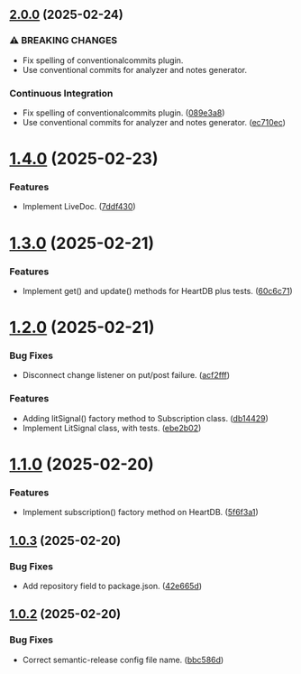 ## [2.0.0](https://github.com/jimbojw/heartdb/compare/v1.4.0...v2.0.0) (2025-02-24)

### ⚠ BREAKING CHANGES

* Fix spelling of conventionalcommits plugin.
* Use conventional commits for analyzer and notes generator.

### Continuous Integration

* Fix spelling of conventionalcommits plugin. ([089e3a8](https://github.com/jimbojw/heartdb/commit/089e3a81d0c19822cc14a75b58d439834da280e2))
* Use conventional commits for analyzer and notes generator. ([ec710ec](https://github.com/jimbojw/heartdb/commit/ec710ec76cf0665f7375cccd139caa1173863446))

# [1.4.0](https://github.com/jimbojw/heartdb/compare/v1.3.0...v1.4.0) (2025-02-23)


### Features

* Implement LiveDoc. ([7ddf430](https://github.com/jimbojw/heartdb/commit/7ddf430ec9a18ceb890dbb9a5868275e2f1072ee))

# [1.3.0](https://github.com/jimbojw/heartdb/compare/v1.2.0...v1.3.0) (2025-02-21)


### Features

* Implement get() and update() methods for HeartDB plus tests. ([60c6c71](https://github.com/jimbojw/heartdb/commit/60c6c719abe2e478d1681a769cd0a0e0a017ae20))

# [1.2.0](https://github.com/jimbojw/heartdb/compare/v1.1.0...v1.2.0) (2025-02-21)


### Bug Fixes

* Disconnect change listener on put/post failure. ([acf2fff](https://github.com/jimbojw/heartdb/commit/acf2fff1e556dc7496a5d9af5877db5e1a8a34e9))


### Features

* Adding litSignal() factory method to Subscription class. ([db14429](https://github.com/jimbojw/heartdb/commit/db144290564d01aa8f04301bc64065312e584a0b))
* Implement LitSignal class, with tests. ([ebe2b02](https://github.com/jimbojw/heartdb/commit/ebe2b02f16209c153b4f4f61245bfde884e19cfa))

# [1.1.0](https://github.com/jimbojw/heartdb/compare/v1.0.3...v1.1.0) (2025-02-20)


### Features

* Implement subscription() factory method on HeartDB. ([5f6f3a1](https://github.com/jimbojw/heartdb/commit/5f6f3a1c4f903b1f74616b9b2b365b07be683e4a))

## [1.0.3](https://github.com/jimbojw/heartdb/compare/v1.0.2...v1.0.3) (2025-02-20)


### Bug Fixes

* Add repository field to package.json. ([42e665d](https://github.com/jimbojw/heartdb/commit/42e665d65f9540dee9e9d67267864b37b2188eaa))

## [1.0.2](https://github.com/jimbojw/heartdb/compare/v1.0.1...v1.0.2) (2025-02-20)


### Bug Fixes

* Correct semantic-release config file name. ([bbc586d](https://github.com/jimbojw/heartdb/commit/bbc586d70fcbef3fb101c1a06028df123b8cb9d2))
